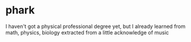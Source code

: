 # phark
I haven't got a physical professional degree yet, but I already learned from math, physics, biology extracted from a little acknowledge of music
